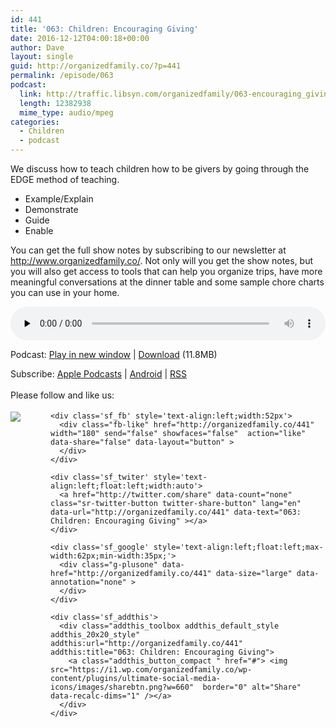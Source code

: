 ```yaml
---
id: 441
title: '063: Children: Encouraging Giving'
date: 2016-12-12T04:00:18+00:00
author: Dave
layout: single
guid: http://organizedfamily.co/?p=441
permalink: /episode/063
podcast:
  link: http://traffic.libsyn.com/organizedfamily/063-encouraging_giving.mp3
  length: 12382938
  mime_type: audio/mpeg
categories:
  - Children
  - podcast
---
```

We discuss how to teach children how to be givers by going through the EDGE method of teaching.

  * Example/Explain
  * Demonstrate
  * Guide
  * Enable

You can get the full show notes by subscribing to our newsletter at <http://www.organizedfamily.co/>. Not only will you get the show notes, but you will also get access to tools that can help you organize trips, have more meaningful conversations at the dinner table and some sample chore charts you can use in your home.

<div class="powerpress_player" id="powerpress_player_5384">
  <audio class="wp-audio-shortcode" id="audio-441-64" preload="none" style="width: 100%;" controls="controls"><source type="audio/mpeg" src="http://traffic.libsyn.com/organizedfamily/063-encouraging_giving.mp3?_=64" /><a href="http://traffic.libsyn.com/organizedfamily/063-encouraging_giving.mp3">http://traffic.libsyn.com/organizedfamily/063-encouraging_giving.mp3</a></audio>
</div>

<p class="powerpress_links powerpress_links_mp3">
  Podcast: <a href="http://traffic.libsyn.com/organizedfamily/063-encouraging_giving.mp3" class="powerpress_link_pinw" target="_blank" title="Play in new window" onclick="return powerpress_pinw('http://organizedfamily.co/?powerpress_pinw=441-podcast');" rel="nofollow">Play in new window</a> | <a href="http://traffic.libsyn.com/organizedfamily/063-encouraging_giving.mp3" class="powerpress_link_d" title="Download" rel="nofollow" download="063-encouraging_giving.mp3">Download</a> (11.8MB)
</p>

<p class="powerpress_links powerpress_subscribe_links">
  Subscribe: <a href="https://itunes.apple.com/us/podcast/organized-family/id1047979605?mt=2&ls=1#episodeGuid=http%3A%2F%2Forganizedfamily.co%2F%3Fp%3D441" class="powerpress_link_subscribe powerpress_link_subscribe_itunes" title="Subscribe on Apple Podcasts" rel="nofollow">Apple Podcasts</a> | <a href="http://subscribeonandroid.com/organizedfamily.co/feed/podcast" class="powerpress_link_subscribe powerpress_link_subscribe_android" title="Subscribe on Android" rel="nofollow">Android</a> | <a href="http://organizedfamily.co/feed/podcast" class="powerpress_link_subscribe powerpress_link_subscribe_rss" title="Subscribe via RSS" rel="nofollow">RSS</a>
</p>

<div class='sfsi_Sicons' style='width: 100%; display: inline-block; vertical-align: middle; text-align:left'>
  <div style='margin:0px 8px 0px 0px; line-height: 24px'>
    <span>Please follow and like us:</span>
  </div>
  
  <div class='sfsi_socialwpr'>
    <div class='sf_subscrbe' style='text-align:left;float:left;width:64px'>
      <a href="http://www.specificfeeds.com/widget/emailsubscribe/MTc5ODgx/OA==/" target="_blank"><img src="https://i2.wp.com/organizedfamily.co/wp-content/plugins/ultimate-social-media-icons/images/follow_subscribe.png?w=660" data-recalc-dims="1" /></a>
    </div>
    
    <div class='sf_fb' style='text-align:left;width:52px'>
      <div class="fb-like" href="http://organizedfamily.co/441" width="180" send="false" showfaces="false"  action="like" data-share="false" data-layout="button" >
      </div>
    </div>
    
    <div class='sf_twiter' style='text-align:left;float:left;width:auto'>
      <a href="http://twitter.com/share" data-count="none" class="sr-twitter-button twitter-share-button" lang="en" data-url="http://organizedfamily.co/441" data-text="063: Children: Encouraging Giving" ></a>
    </div>
    
    <div class='sf_google' style='text-align:left;float:left;max-width:62px;min-width:35px;'>
      <div class="g-plusone" data-href="http://organizedfamily.co/441" data-size="large" data-annotation="none" >
      </div>
    </div>
    
    <div class='sf_addthis'>
      <div class="addthis_toolbox addthis_default_style addthis_20x20_style" addthis:url="http://organizedfamily.co/441" addthis:title="063: Children: Encouraging Giving">
        <a class="addthis_button_compact " href="#"> <img src="https://i1.wp.com/organizedfamily.co/wp-content/plugins/ultimate-social-media-icons/images/sharebtn.png?w=660"  border="0" alt="Share" data-recalc-dims="1" /></a>
      </div>
    </div>
  </div>
</div>